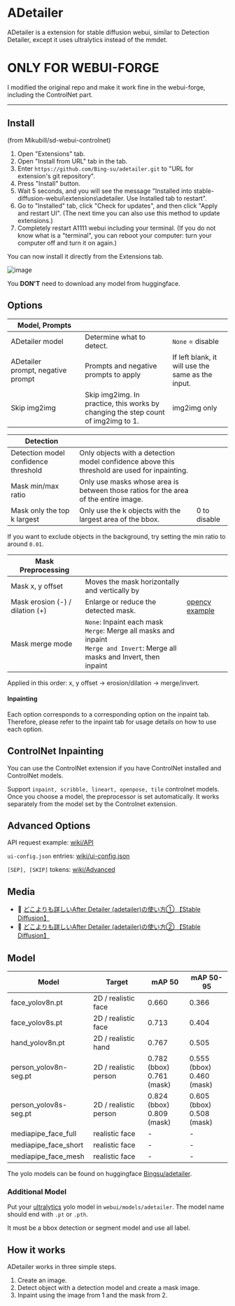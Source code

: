# ADetailer

ADetailer is a extension for stable diffusion webui, similar to Detection Detailer, except it uses ultralytics instead of the mmdet.

# ONLY FOR WEBUI-FORGE

I modified the original repo and make it work fine in the webui-forge, including the ControlNet part.

---

## Install

(from Mikubill/sd-webui-controlnet)

1. Open "Extensions" tab.
2. Open "Install from URL" tab in the tab.
3. Enter `https://github.com/Bing-su/adetailer.git` to "URL for extension's git repository".
4. Press "Install" button.
5. Wait 5 seconds, and you will see the message "Installed into stable-diffusion-webui\extensions\adetailer. Use Installed tab to restart".
6. Go to "Installed" tab, click "Check for updates", and then click "Apply and restart UI". (The next time you can also use this method to update extensions.)
7. Completely restart A1111 webui including your terminal. (If you do not know what is a "terminal", you can reboot your computer: turn your computer off and turn it on again.)

You can now install it directly from the Extensions tab.

![image](https://i.imgur.com/g6GdRBT.png)

You **DON'T** need to download any model from huggingface.

## Options

| Model, Prompts                    |                                                                                   |                                                   |
| --------------------------------- | --------------------------------------------------------------------------------- | ------------------------------------------------- |
| ADetailer model                   | Determine what to detect.                                                         | `None` = disable                                  |
| ADetailer prompt, negative prompt | Prompts and negative prompts to apply                                             | If left blank, it will use the same as the input. |
| Skip img2img                      | Skip img2img. In practice, this works by changing the step count of img2img to 1. | img2img only                                      |

| Detection                            |                                                                                              |              |
| ------------------------------------ | -------------------------------------------------------------------------------------------- | ------------ |
| Detection model confidence threshold | Only objects with a detection model confidence above this threshold are used for inpainting. |              |
| Mask min/max ratio                   | Only use masks whose area is between those ratios for the area of the entire image.          |              |
| Mask only the top k largest          | Only use the k objects with the largest area of the bbox.                                    | 0 to disable |

If you want to exclude objects in the background, try setting the min ratio to around `0.01`.

| Mask Preprocessing              |                                                                                                                                     |                                                                                         |
| ------------------------------- | ----------------------------------------------------------------------------------------------------------------------------------- | --------------------------------------------------------------------------------------- |
| Mask x, y offset                | Moves the mask horizontally and vertically by                                                                                       |                                                                                         |
| Mask erosion (-) / dilation (+) | Enlarge or reduce the detected mask.                                                                                                | [opencv example](https://docs.opencv.org/4.7.0/db/df6/tutorial_erosion_dilatation.html) |
| Mask merge mode                 | `None`: Inpaint each mask<br/>`Merge`: Merge all masks and inpaint<br/>`Merge and Invert`: Merge all masks and Invert, then inpaint |                                                                                         |

Applied in this order: x, y offset → erosion/dilation → merge/invert.

#### Inpainting

Each option corresponds to a corresponding option on the inpaint tab. Therefore, please refer to the inpaint tab for usage details on how to use each option.

## ControlNet Inpainting

You can use the ControlNet extension if you have ControlNet installed and ControlNet models.

Support `inpaint, scribble, lineart, openpose, tile` controlnet models. Once you choose a model, the preprocessor is set automatically. It works separately from the model set by the Controlnet extension.

## Advanced Options

API request example: [wiki/API](https://github.com/Bing-su/adetailer/wiki/API)

`ui-config.json` entries: [wiki/ui-config.json](https://github.com/Bing-su/adetailer/wiki/ui-config.json)

`[SEP], [SKIP]` tokens: [wiki/Advanced](https://github.com/Bing-su/adetailer/wiki/Advanced)

## Media

- 🎥 [どこよりも詳しいAfter Detailer (adetailer)の使い方① 【Stable Diffusion】](https://youtu.be/sF3POwPUWCE)
- 🎥 [どこよりも詳しいAfter Detailer (adetailer)の使い方② 【Stable Diffusion】](https://youtu.be/urNISRdbIEg)

## Model

| Model                 | Target                | mAP 50                        | mAP 50-95                     |
| --------------------- | --------------------- | ----------------------------- | ----------------------------- |
| face_yolov8n.pt       | 2D / realistic face   | 0.660                         | 0.366                         |
| face_yolov8s.pt       | 2D / realistic face   | 0.713                         | 0.404                         |
| hand_yolov8n.pt       | 2D / realistic hand   | 0.767                         | 0.505                         |
| person_yolov8n-seg.pt | 2D / realistic person | 0.782 (bbox)<br/>0.761 (mask) | 0.555 (bbox)<br/>0.460 (mask) |
| person_yolov8s-seg.pt | 2D / realistic person | 0.824 (bbox)<br/>0.809 (mask) | 0.605 (bbox)<br/>0.508 (mask) |
| mediapipe_face_full   | realistic face        | -                             | -                             |
| mediapipe_face_short  | realistic face        | -                             | -                             |
| mediapipe_face_mesh   | realistic face        | -                             | -                             |

The yolo models can be found on huggingface [Bingsu/adetailer](https://huggingface.co/Bingsu/adetailer).

### Additional Model

Put your [ultralytics](https://github.com/ultralytics/ultralytics) yolo model in `webui/models/adetailer`. The model name should end with `.pt` or `.pth`.

It must be a bbox detection or segment model and use all label.

## How it works

ADetailer works in three simple steps.

1. Create an image.
2. Detect object with a detection model and create a mask image.
3. Inpaint using the image from 1 and the mask from 2.
